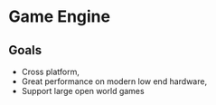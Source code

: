 # Game Engine

## Goals
- Cross platform,
- Great performance on modern low end hardware,
- Support large open world games
